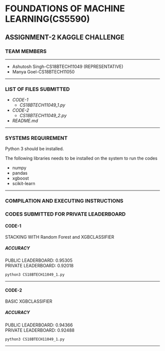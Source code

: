 # FOUNDATIONS OF MACHINE LEARNING(CS5590) #

## ASSIGNMENT-2 KAGGLE CHALLENGE ##

### TEAM MEMBERS ###
------------------------------------------------------------------
- Ashutosh Singh-CS18BTECH11049 (REPRESENTATIVE)
- Manya Goel-CS18BTECH11050
------------------------------------------------------------------
### LIST OF FILES SUBMITTED ###

- *CODE-1*
  - *CS18BTECH11049_1.py*
- *CODE-2*
  - *CS18BTECH11049_2.py*
- *README.md*
------------------------------------------------------------------
### SYSTEMS REQUIREMENT ###
Python 3 should be installed.

The following libraries needs to be installed on the system to run the codes

- numpy
- pandas
- xgboost
- scikit-learn

------------------------------------------------------------------

### COMPILATION AND EXECUTING INSTRUCTIONS ###

### CODES SUBMITTED FOR PRIVATE LEADERBOARD ###

#### CODE-1 ####
STACKING WITH Random Forest and XGBCLASSIFIER
##### ACCURACY #####
PUBLIC LEADERBOARD: 0.95305 <br>
PRIVATE LEADERBOARD: 0.92018

```
python3 CS18BTECH11049_1.py
```

------------------------------------------------------------------

#### CODE-2 ####
BASIC XGBCLASSIFIER
##### ACCURACY #####
PUBLIC LEADERBOARD: 0.94366 <br>
PRIVATE LEADERBOARD: 0.92488

```
python3 CS18BTECH11049_1.py
```

------------------------------------------------------------------
